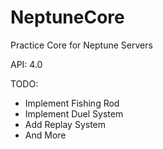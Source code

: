 # NeptuneCore

Practice Core for Neptune Servers

API: 4.0

TODO:

- Implement Fishing Rod
- Implement Duel System
- Add Replay System
- And More

